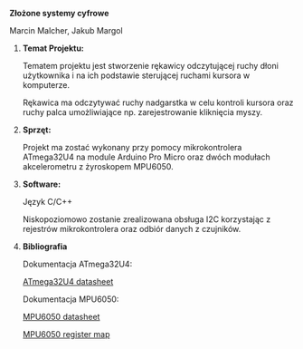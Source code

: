 <!-----

Yay, no errors, warnings, or alerts!

Conversion time: 0.276 seconds.


Using this Markdown file:

1. Paste this output into your source file.
2. See the notes and action items below regarding this conversion run.
3. Check the rendered output (headings, lists, code blocks, tables) for proper
   formatting and use a linkchecker before you publish this page.

Conversion notes:

* Docs to Markdown version 1.0β33
* Sun Apr 03 2022 07:48:33 GMT-0700 (PDT)
* Source doc: Systemy cyfrowe - motion control glove
----->


**Złożone systemy cyfrowe**

Marcin Malcher, Jakub Margol



1. **Temat Projektu:**

    Tematem projektu jest stworzenie rękawicy odczytującej ruchy dłoni użytkownika i na ich podstawie sterującej ruchami kursora w komputerze.


    Rękawica ma odczytywać ruchy nadgarstka w celu kontroli kursora oraz ruchy palca umożliwiające np. zarejestrowanie kliknięcia myszy.

2. **Sprzęt:**

    Projekt ma zostać wykonany przy pomocy mikrokontrolera ATmega32U4 na module Arduino Pro Micro oraz dwóch modułach akcelerometru z żyroskopem MPU6050.

3. **Software:**

    Język C/C++


    Niskopoziomowo zostanie zrealizowana obsługa I2C korzystając z rejestrów mikrokontrolera oraz odbiór danych z czujników.

4. **Bibliografia**

	Dokumentacja ATmega32U4:


    [ATmega32U4 datasheet](https://ww1.microchip.com/downloads/en/DeviceDoc/Atmel-7766-8-bit-AVR-ATmega16U4-32U4_Datasheet.pdf)

	Dokumentacja MPU6050:


    [MPU6050 datasheet](https://invensense.tdk.com/wp-content/uploads/2015/02/MPU-6000-Datasheet1.pdf)
	
    [MPU6050 register map](https://invensense.tdk.com/wp-content/uploads/2015/02/MPU-6000-Register-Map1.pdf)
